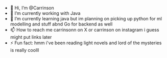 - 👋 Hi, I’m @Carrinson
- 👀 I’m currently working with Java
- 🌱 I’m currently learning java but im planning on picking up python for ml modelling and stuff abnd Go for backend as well
- 📫 How to reach me carrinsonn on X or carrinson on instagram i guess might put links later 
- ⚡ Fun fact: hmm i've been reading light novels and lord of the mysteries is really coolll

<!---
Carrinson/Carrinson is a ✨ special ✨ repository because its `README.md` (this file) appears on your GitHub profile.
You can click the Preview link to take a look at your changes.
--->
